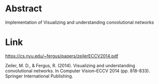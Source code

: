 # Abstract
Implementation of Visualizing and understanding convolutional networks

# Link
https://cs.nyu.edu/~fergus/papers/zeilerECCV2014.pdf  

Zeiler, M. D., & Fergus, R. (2014).
Visualizing and understanding convolutional networks.
In Computer Vision–ECCV 2014 (pp. 818-833). Springer International Publishing.